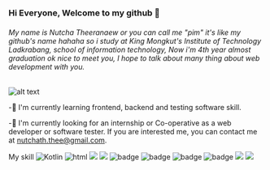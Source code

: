 ### Hi Everyone, Welcome to my github 👋
###### My name is Nutcha Theeranaew or you can call me "pim" it's like my github's name hahaha so i study at King Mongkut's Institute of Technology Ladkrabang, school of information technology, Now i'm 4th year almost graduation ok nice to meet you, I hope to talk about many thing about web development with you.

![alt text](https://i.pinimg.com/736x/e4/9b/f7/e49bf7d90e8a0d0e70204e89bf12fe7c--barbie-princess-hd-wallpaper.jpg)

-🌱 I'm currently learning frontend, backend and testing software skill.

-🤔 I'm currently looking for an internship or Co-operative as a web developer or software tester. If you are interested me, you can contact me at nutchath.thee@gmail.com.

My skill
<img src="https://img.shields.io/badge/Kotlin-B125EA?style=for-the-badge&logo=kotlin&logoColor=white" alt="Kotlin"/>
<img src="https://img.shields.io/badge/HTML5-E34F26?style=for-the-badge&logo=html5&logoColor=white" alt="html"/>
<img src="https://img.shields.io/badge/CSS3-1572B6?style=for-the-badge&logo=css3&logoColor=white"/>
<img src="https://img.shields.io/badge/JSS-F7DF1E?style=for-the-badge&logo=JSS&logoColor=white"/>
<img src="https://img.shields.io/badge/React-20232A?style=for-the-badge&logo=react&logoColor=61DAFB" alt="badge"/>
<img src="https://img.shields.io/badge/React_Native-20232A?style=for-the-badge&logo=react&logoColor=61DAFB" alt="badge"/>
<img src="https://img.shields.io/badge/Vue.js-35495E?style=for-the-badge&logo=vuedotjs&logoColor=4FC08D" alt="badge"/>
<img src="https://img.shields.io/badge/firebase-ffca28?style=for-the-badge&logo=firebase&logoColor=black" alt="badge"/>
<img src="https://img.shields.io/badge/Python-FFD43B?style=for-the-badge&logo=python&logoColor=blue"/>
<img src="https://img.shields.io/badge/Figma-F24E1E?style=for-the-badge&logo=figma&logoColor=white"/>

<!--
**pimdyw/pimdyw** is a ✨ _special_ ✨ repository because its `README.md` (this file) appears on your GitHub profile.

Here are some ideas to get you started:

- 🔭 I’m currently working on ...
- 🌱 I’m currently learning ...
- 👯 I’m looking to collaborate on ...
- 🤔 I’m looking for help with ...
- 💬 Ask me about ...
- 📫 How to reach me: ...
- 😄 Pronouns: ...
- ⚡ Fun fact: ...
-->
